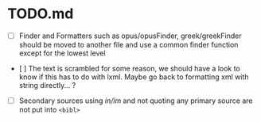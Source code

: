 TODO.md
=====================================

- [ ] Finder and Formatters such as opus/opusFinder, greek/greekFinder should be moved to another file and use a common finder function except for the lowest level 
- [ ] The text is scrambled for some reason, we should have a look to know if this has to do with lxml. Maybe go back to formatting xml with string directly... ?
- [ ] Secondary sources using *in/im* and not quoting any primary source are not put into `<bibl>`